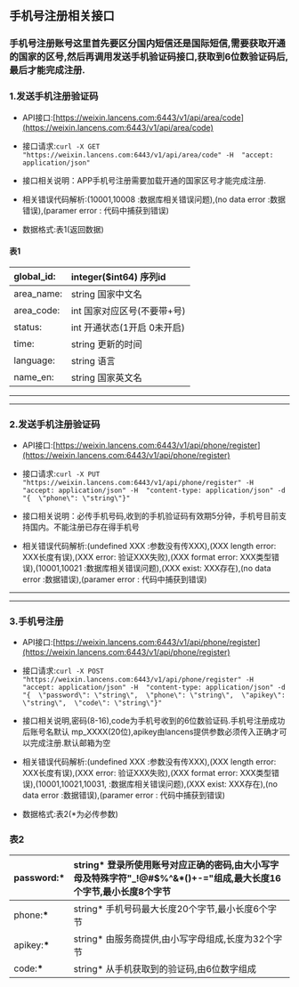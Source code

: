 ## 手机号注册相关接口

### 手机号注册账号这里首先要区分国内短信还是国际短信,需要获取开通的国家的区号,然后再调用发送手机验证码接口,获取到6位数验证码后,最后才能完成注册.

### 1.发送手机注册验证码

* API接口:[https://weixin.lancens.com:6443/v1/api/area/code](https://weixin.lancens.com:6443/v1/api/area/code)

* 接口请求:`curl -X GET "https://weixin.lancens.com:6443/v1/api/area/code" -H  "accept: application/json"`

* 接口相关说明：APP手机号注册需要加载开通的国家区号才能完成注册.

* 相关错误代码解析:\(10001,10008 :数据库相关错误问题\),\(no data error :数据错误\),\(paramer error : 代码中捕获到错误\)

* 数据格式:表1\(返回数据\)

#### 表1

| global\_id: | integer\($int64\) 序列id |
| :--- | :--- |
| area\_name: | string 国家中文名 |
| area\_code: | int 国家对应区号\(不要带+号\) |
| status: | int 开通状态\(1开启 0未开启\) |
| time: | string 更新的时间 |
| language: | string 语言 |
| name\_en: | string 国家英文名 |

---

---

### 2.发送手机注册验证码

* API接口:[https://weixin.lancens.com:6443/v1/api/phone/register](https://weixin.lancens.com:6443/v1/api/phone/register)

* 接口请求:`curl -X PUT "https://weixin.lancens.com:6443/v1/api/phone/register" -H  "accept: application/json" -H  "content-type: application/json" -d "{  \"phone\": \"string\"}"`

* 接口相关说明：必传手机号码,收到的手机验证码有效期5分钟，手机号目前支持国内。不能注册已存在得手机号

* 相关错误代码解析:\(undefined XXX :参数没有传XXX\),\(XXX length error: XXX长度有误\),\(XXX error: 验证XXX失败\),\(XXX format error: XXX类型错误\),\(10001,10021 :数据库相关错误问题\),\(XXX exist: XXX存在\),\(no data error :数据错误\),\(paramer error : 代码中捕获到错误\)

---

---

### 3.手机号注册

* API接口:[https://weixin.lancens.com:6443/v1/api/phone/register](https://weixin.lancens.com:6443/v1/api/phone/register)

* 接口请求:`curl -X POST "https://weixin.lancens.com:6443/v1/api/phone/register" -H  "accept: application/json" -H  "content-type: application/json" -d "{  \"password\": \"string\",  \"phone\": \"string\",  \"apikey\": \"string\",  \"code\": \"string\"}"`

* 接口相关说明,密码\(8-16\),code为手机号收到的6位数验证码.手机号注册成功后账号名默认 mp\_XXXX\(20位\),apikey由lancens提供参数必须传入正确才可以完成注册.默认邮箱为空

* 相关错误代码解析:\(undefined XXX :参数没有传XXX\),\(XXX length error: XXX长度有误\),\(XXX error: 验证XXX失败\),\(XXX format error: XXX类型错误\),\(10001,10021,10031, :数据库相关错误问题\),\(XXX exist: XXX存在\),\(no data error :数据错误\),\(paramer error : 代码中捕获到错误\)

* 数据格式:表2\(\*为必传参数\)

### 表2

| password:**\*** | string\* 登录所使用账号对应正确的密码,由大小写字母及特殊字符"\_!@\#$%^&\*\(\)+-="组成,最大长度16个字节,最小长度8个字节 |
| :--- | :--- |
| phone:**\*** | string\* 手机号码最大长度20个字节,最小长度6个字节 |
| apikey:**\*** | string\* 由服务商提供,由小写字母组成,长度为32个字节 |
| code:**\*** | string\* 从手机获取到的验证码,由6位数字组成 |



